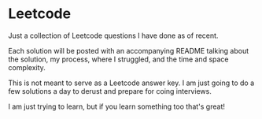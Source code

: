 # Leetcode
Just a collection of Leetcode questions I have done as of recent.

Each solution will be posted with an accompanying README talking about the solution, my process, where I struggled, and the time and space complexity.

This is not meant to serve as a Leetcode answer key. I am just going to do a few solutions a day to derust and prepare for coing interviews.

I am just trying to learn, but if you learn something too that's great!
